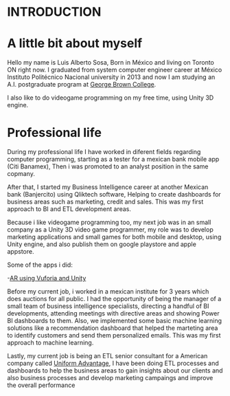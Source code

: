 # INTRODUCTION

# A little bit about myself

Hello my name is Luis Alberto Sosa, Born in México and living on Toronto ON right now. I graduated from system computer engineer career at México Instituto Politécnico Nacional university in 2013 and now I am studying an A.I. postgraduate program at [George Brown College](https://www.georgebrown.ca/programs/applied-ai-solutions-development-program-postgraduate-t431).

I also like to do videogame programming on my free time, using Unity 3D engine. 

# Professional life

During my professional life I have worked in diferent fields regarding computer programming, starting as a tester for a mexican bank mobile app (Citi Banamex), Then i was promoted to an analyst position in the same copmany.

After that, I started my Business Intelligence career at another Mexican bank (Banjercito) using Qliktech software, Helping to create dashboards for business areas such as marketing, credit and sales. This was my first approach to BI and ETL development areas.

Because i like videogame programming too, my next job was in an small company as a Unity 3D video game programmer, my role was to develop marketing applications and small games for both mobile and desktop, using Unity engine, and also publish them on google playstore and apple appstore.

Some of the apps i did:

-[AR using Vuforia and Unity](https://play.google.com/store/apps/details?id=com.WTLabs.DazAR)

Before my current job, i worked in a mexican institute for 3 years which does auctions for all public. I had the opportunity of being the manager of a small team of business intelligence specialists, directing a handful of BI developments, attending meetings with directive areas and showing Power BI dashboards to them. Also, we implemented some basic machine learning solutions like a recommendation dashboard that helped the marteting area to identify customers and send them personalized emails. This was my first approach to machine learning.

Lastly, my current job is being an ETL senior consultant for a American company called [Uniform Advantage](https://www.uniformadvantage.com/), I have been doing ETL processes and dashboards to help the business areas to gain insights about our clients and also business processes and develop marketing campaings and improve the overall performance 
